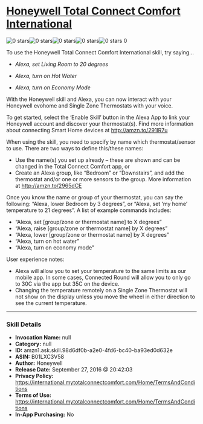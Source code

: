 # [Honeywell Total Connect Comfort International](http://alexa.amazon.com/#skills/amzn1.ask.skill.98d6df0b-a2e0-4fd6-bc40-ba93ed0d632e)
![0 stars](../../images/ic_star_border_black_18dp_1x.png)![0 stars](../../images/ic_star_border_black_18dp_1x.png)![0 stars](../../images/ic_star_border_black_18dp_1x.png)![0 stars](../../images/ic_star_border_black_18dp_1x.png)![0 stars](../../images/ic_star_border_black_18dp_1x.png) 0

To use the Honeywell Total Connect Comfort International skill, try saying...

* *Alexa, set Living Room to 20 degrees*

* *Alexa, turn on Hot Water*

* *Alexa, turn on Economy Mode*

With the Honeywell skill and Alexa, you can now interact with your Honeywell evohome and Single Zone Thermostats with your voice.  

To get started, select the ‘Enable Skill’ button in the Alexa App to link your Honeywell account and discover your thermostat(s). Find more information about connecting Smart Home devices at http://amzn.to/291lR7u

When using the skill, you need to specify by name which thermostat/sensor to use. There are two ways to define this/these names:
- Use the name(s) you set up already – these are shown and can be changed in the Total Connect Comfort app, or
- Create an Alexa group, like “Bedroom” or “Downstairs”, and add the thermostat and/or one or more sensors to the group. More information at http://amzn.to/2965dCE

Once you know the name or group of your thermostat, you can say the following: “Alexa, lower Bedroom by 3 degrees”, or “Alexa, set ‘my home’ temperature to 21 degrees”.
A list of example commands includes:
- “Alexa, set [group/zone or thermostat name] to X degrees”
- “Alexa, raise [group/zone or thermostat name] by X degrees”
- “Alexa, lower [group/zone or thermostat name] by X degrees”
- “Alexa, turn on hot water”
- “Alexa, turn on economy mode”

User experience notes:
- Alexa will allow you to set your temperature to the same limits as our mobile app. In some cases, Connected Round will allow you to only go to 30C via the app but 35C on the device.
- Changing the temperature remotely on a Single Zone Thermostat will not show on the display unless you move the wheel in either direction to see the current temperature.

***

### Skill Details

* **Invocation Name:** null
* **Category:** null
* **ID:** amzn1.ask.skill.98d6df0b-a2e0-4fd6-bc40-ba93ed0d632e
* **ASIN:** B01LXC3V58
* **Author:** Honeywell
* **Release Date:** September 27, 2016 @ 20:42:03
* **Privacy Policy:** https://international.mytotalconnectcomfort.com/Home/TermsAndConditions
* **Terms of Use:** https://international.mytotalconnectcomfort.com/Home/TermsAndConditions
* **In-App Purchasing:** No
